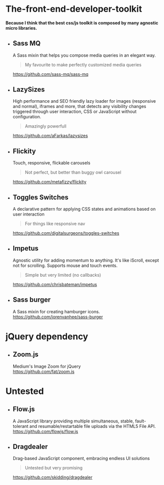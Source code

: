 # The-front-end-developer-toolkit

#### Because I think that the best css/js toolkit is composed by many **agnostic** micro libraries.


- Sass MQ
  --------
  A Sass mixin that helps you compose media queries in an elegant way.  
  > My favourite to make perfectly customized media queries  

  https://github.com/sass-mq/sass-mq


- LazySizes
  ---------
  High performance and SEO friendly lazy loader for images (responsive and normal), iframes and more, that detects any visibility changes triggered through user interaction, CSS or JavaScript without configuration.  
  > Amazingly powerfull  

  https://github.com/aFarkas/lazysizes


- Flickity
  ----------
  Touch, responsive, flickable carousels  
  > Not perfect, but better than buggy owl carousel  

  https://github.com/metafizzy/flickity


- Toggles Switches
  ----------------
  A declarative pattern for applying CSS states and animations based on user interaction  
  > For things like responsive nav  

  https://github.com/digitalsurgeons/toggles-switches


- Impetus
  ------------
  Agnostic utility for adding momentum to anything. It's like iScroll, except not for scrolling. Supports mouse and touch events.  
  > Simple but very limited (no callbacks) 

  https://github.com/chrisbateman/impetus


- Sass burger
  -------------
  A Sass mixin for creating hamburger icons.  
  https://github.com/jorenvanhee/sass-burger




jQuery dependency
===========

- Zoom.js
  --------
  Medium's Image Zoom for jQuery  
  https://github.com/fat/zoom.js


Untested
=========

- Flow.js
  ---------------
  A JavaScript library providing multiple simultaneous, stable, fault-tolerant and resumable/restartable file uploads via the HTML5 File API.  
  https://github.com/flowjs/flow.js


- Dragdealer
  ---------
  Drag-based JavaScript component, embracing endless UI solutions  
  > Untested but very promising  

  https://github.com/skidding/dragdealer
